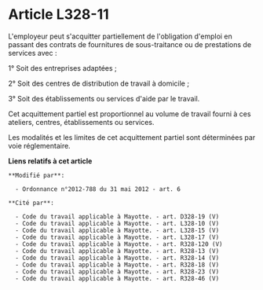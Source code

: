 # Article L328-11

L'employeur peut s'acquitter partiellement de l'obligation d'emploi en passant des contrats de fournitures de sous-traitance
ou de prestations de services avec :

1° Soit des entreprises adaptées ;

2° Soit des centres de distribution de travail à domicile ;

3° Soit des établissements ou services d'aide par le travail.

Cet acquittement partiel est proportionnel au volume de travail fourni à ces ateliers, centres, établissements ou services.

Les modalités et les limites de cet acquittement partiel sont déterminées par voie réglementaire.

**Liens relatifs à cet article**

	**Modifié par**:

	  - Ordonnance n°2012-788 du 31 mai 2012 - art. 6

	**Cité par**:

	  - Code du travail applicable à Mayotte. - art. D328-19 (V)
	  - Code du travail applicable à Mayotte. - art. L328-10 (V)
	  - Code du travail applicable à Mayotte. - art. L328-15 (V)
	  - Code du travail applicable à Mayotte. - art. L328-17 (V)
	  - Code du travail applicable à Mayotte. - art. R328-120 (V)
	  - Code du travail applicable à Mayotte. - art. R328-13 (V)
	  - Code du travail applicable à Mayotte. - art. R328-14 (V)
	  - Code du travail applicable à Mayotte. - art. R328-18 (V)
	  - Code du travail applicable à Mayotte. - art. R328-23 (V)
	  - Code du travail applicable à Mayotte. - art. R328-46 (V)

